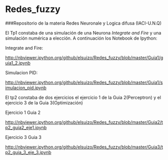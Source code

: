 Redes_fuzzy
===========

###Repositorio de la materia Redes Neuronale y Logica difusa (IACI-U.N.Q)

El Tp1 constaba de una simulación de una Neurona *Integrate and Fire* y una simulación numérica a elección. A continuación los Notebook de Ipython:

Integrate and Fire:

http://nbviewer.ipython.org/github/elsuizo/Redes_fuzzy/blob/master/Guia1/guia1_2.ipynb

Simulacion PID:

http://nbviewer.ipython.org/github/elsuizo/Redes_fuzzy/blob/master/Guia1/simulacion_pid.ipynb

El tp2 constaba de dos ejercicios el ejercicio 1 de la Guia 2(Perceptron) y el ejercicio 3 de la Guia 3(Optimización)

Ejercicio 1 Guia 2

http://nbviewer.ipython.org/github/elsuizo/Redes_fuzzy/blob/master/Guia2/tp2_guia2_eje1.ipynb

Ejercicio 3 Guia 3

http://nbviewer.ipython.org/github/elsuizo/Redes_fuzzy/blob/master/Guia3/tp2_guia_3_eje_3.ipynb

